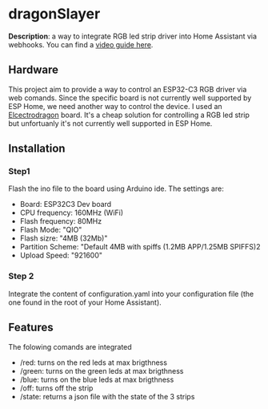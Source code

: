 # dragonSlayer

**Description**: a way to integrate RGB led strip driver into Home Assistant via webhooks.
You can find a [video guide here](https://youtu.be/zXqE7d4_gOc).
## Hardware
This project aim to provide a way to control an ESP32-C3 RGB driver via web comands.
Since the specific board is not currently well supported by ESP Home, we need another way
to control the device. I used an [Elcectrodragon](https://www.electrodragon.com/product/esp-led-strip-board/) board.
It's a cheap solution for controlling a RGB led strip but unfortuanly it's not currently well supported
in ESP Home.

## Installation  
### Step1
Flash the ino file to the board using Arduino ide. The settings are:
- Board: ESP32C3 Dev board
- CPU frequency: 160MHz (WiFi)
- Flash frequency: 80MHz
- Flash Mode: "QIO"
- Flash sizre: "4MB (32Mb)"
- Partition Scheme: "Default 4MB with spiffs (1.2MB APP/1.25MB SPIFFS)2
- Upload Speed: "921600"
### Step 2
Integrate the content of configuration.yaml into your configuration file
(the one found in the root of your Home Assistant). 

## Features  
The folowing comands are integrated
- /red: turns on the red leds at max brigthness  
- /green: turns on the green leds at max brigthness
- /blue: turns on the blue leds at max brigthness
- /off: turns off the strip
- /state: returns a json file with the state of the 3 strips